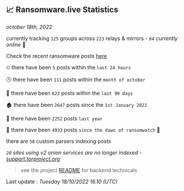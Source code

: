 
## 📈 Ransomware.live Statistics
_october 18th, 2022_

currently tracking `125` groups across `223` relays & mirrors - _`64` currently online_ 📡

Check the recent ransomware posts [here](https://www.ransomware.live/#/recentposts)


⏲ there have been `5` posts within the `last 24 hours`

🕓 there have been `111` posts within the `month of october`

📅 there have been `623` posts within the `last 90 days`

🏚 there have been `2647` posts since the `1st January 2022`

🚀 there have been `2252` posts `last year`

🦕 there have been `4933` posts `since the dawn of ransomwatch` 🐣

there are `58` custom parsers indexing posts

_`20` sites using v2 onion services are no longer indexed - [support.torproject.org](https://support.torproject.org/onionservices/v2-deprecation/)_

> see the project [README](https://github.com/jmousqueton/ransomwatch#readme) for backend technicals



Last update : _Tuesday 18/10/2022 16.10 (UTC)_

